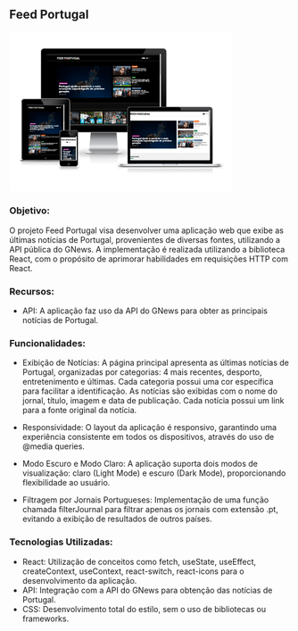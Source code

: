 ## Feed Portugal

<img src="https://github.com/msantosdevlab/feed-portugal/raw/main/screenshot.png" alt="Screenshot do projeto" width="400">


### Objetivo:
O projeto Feed Portugal visa desenvolver uma aplicação web que exibe as últimas notícias de Portugal, provenientes de diversas fontes, utilizando a API pública do GNews. A implementação é realizada utilizando a biblioteca React, com o propósito de aprimorar habilidades em requisições HTTP com React.

### Recursos:
- API: A aplicação faz uso da API do GNews para obter as principais notícias de Portugal.

### Funcionalidades:
- Exibição de Notícias:
A página principal apresenta as últimas notícias de Portugal, organizadas por categorias: 4 mais recentes, desporto, entretenimento e últimas.
Cada categoria possui uma cor específica para facilitar a identificação.
As notícias são exibidas com o nome do jornal, título, imagem e data de publicação.
Cada notícia possui um link para a fonte original da notícia.

- Responsividade:
O layout da aplicação é responsivo, garantindo uma experiência consistente em todos os dispositivos, através do uso de @media queries.

- Modo Escuro e Modo Claro:
A aplicação suporta dois modos de visualização: claro (Light Mode) e escuro (Dark Mode), proporcionando flexibilidade ao usuário.

- Filtragem por Jornais Portugueses:
Implementação de uma função chamada filterJournal para filtrar apenas os jornais com extensão .pt, evitando a exibição de resultados de outros países.

### Tecnologias Utilizadas:
- React: Utilização de conceitos como fetch, useState, useEffect, createContext, useContext, react-switch, react-icons para o desenvolvimento da aplicação.
- API: Integração com a API do GNews para obtenção das notícias de Portugal.
- CSS: Desenvolvimento total do estilo, sem o uso de bibliotecas ou frameworks.